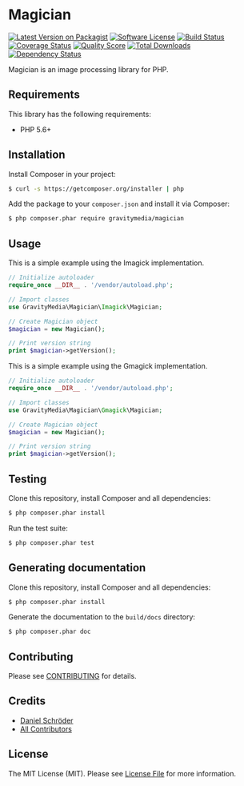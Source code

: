 # Magician

[![Latest Version on Packagist](https://img.shields.io/packagist/v/gravitymedia/magician.svg)](https://packagist.org/packages/gravitymedia/magician)
[![Software License](https://img.shields.io/packagist/l/gravitymedia/magician.svg)](LICENSE.md)
[![Build Status](https://img.shields.io/travis/GravityMedia/Magician.svg)](https://travis-ci.org/GravityMedia/Magician)
[![Coverage Status](https://img.shields.io/scrutinizer/coverage/g/GravityMedia/Magician.svg)](https://scrutinizer-ci.com/g/GravityMedia/Magician/code-structure)
[![Quality Score](https://img.shields.io/scrutinizer/g/GravityMedia/Magician.svg)](https://scrutinizer-ci.com/g/GravityMedia/Magician)
[![Total Downloads](https://img.shields.io/packagist/dt/gravitymedia/magician.svg)](https://packagist.org/packages/gravitymedia/magician)
[![Dependency Status](https://img.shields.io/versioneye/d/php/gravitymedia:magician.svg)](https://www.versioneye.com/user/projects/54a6c25c27b014d85a000150)

Magician is an image processing library for PHP.

## Requirements

This library has the following requirements:

- PHP 5.6+

## Installation

Install Composer in your project:

```bash
$ curl -s https://getcomposer.org/installer | php
```

Add the package to your `composer.json` and install it via Composer:

```bash
$ php composer.phar require gravitymedia/magician
```

## Usage

This is a simple example using the Imagick implementation. 

```php
// Initialize autoloader
require_once __DIR__ . '/vendor/autoload.php';

// Import classes
use GravityMedia\Magician\Imagick\Magician;

// Create Magician object
$magician = new Magician();

// Print version string
print $magician->getVersion();
```

This is a simple example using the Gmagick implementation. 

```php
// Initialize autoloader
require_once __DIR__ . '/vendor/autoload.php';

// Import classes
use GravityMedia\Magician\Gmagick\Magician;

// Create Magician object
$magician = new Magician();

// Print version string
print $magician->getVersion();
```

## Testing

Clone this repository, install Composer and all dependencies:

``` bash
$ php composer.phar install
```

Run the test suite:

``` bash
$ php composer.phar test
```

## Generating documentation

Clone this repository, install Composer and all dependencies:

``` bash
$ php composer.phar install
```

Generate the documentation to the `build/docs` directory:

``` bash
$ php composer.phar doc
```

## Contributing

Please see [CONTRIBUTING](CONTRIBUTING.md) for details.

## Credits

- [Daniel Schröder](https://github.com/pCoLaSD)
- [All Contributors](../../contributors)

## License

The MIT License (MIT). Please see [License File](LICENSE.md) for more information.
